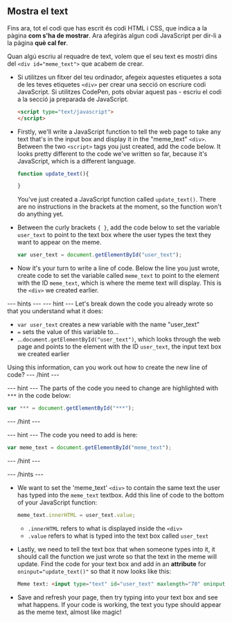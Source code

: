 ## Mostra el text

Fins ara, tot el codi que has escrit és codi HTML i CSS, que indica a la pàgina **com s'ha de mostrar**. Ara afegiràs algun codi JavaScript per dir-li a la pàgina **què cal fer**.

Quan algú escriu al requadre de text, volem que el seu text es mostri dins del `<div id="meme_text">` que acabem de crear.

- Si utilitzes un fitxer del teu ordinador, afegeix aquestes etiquetes a sota de les teves etiquetes `<div>` per crear una secció on escriure codi JavaScript. Si utilitzes CodePen, pots obviar aquest pas - escriu el codi a la secció ja preparada de JavaScript.

  ```html
  <script type="text/javascript">
  </script>
  ```

- Firstly, we'll write a JavaScript function to tell the web page to take any text that's in the input box and display it in the "meme_text" `<div>`. Between the two `<script>` tags you just created, add the code below. It looks pretty different to the code we've written so far, because it's JavaScript, which is a different language.

  ```JavaScript
  function update_text(){

  }
  ```

  You've just created a JavaScript function called `update_text()`. There are no instructions in the brackets at the moment, so the function won't do anything yet.

- Between the curly brackets `{ }`, add the code below to set the variable `user_text` to point to the text box where the user types the text they want to appear on the meme.

  ```JavaScript
  var user_text = document.getElementById("user_text");
  ```

- Now it's your turn to write a line of code. Below the line you just wrote, create code to set the variable called `meme_text` to point to the element with the ID `meme_text`, which is where the meme text will display. This is the `<div>` we created earlier.

--- hints --- --- hint --- Let's break down the code you already wrote so that you understand what it does:

* `var user_text` creates a new variable with the name "user_text"
* `=` sets the value of this variable to...
* ...`document.getElementById("user_text")`, which looks through the web page and points to the element with the ID `user_text`, the input text box we created earlier

Using this information, can you work out how to create the new line of code? --- /hint ---

--- hint --- The parts of the code you need to change are highlighted with `***` in the code below:
```JavaScript
var *** = document.getElementById("***");
```
--- /hint ---

--- hint --- The code you need to add is here:

```JavaScript
var meme_text = document.getElementById("meme_text");
```
--- /hint ---

--- /hints ---


- We want to set the 'meme_text' `<div>` to contain the same text the user has typed into the `meme_text` textbox. Add this line of code to the bottom of your JavaScript function:

  ``` JavaScript
  meme_text.innerHTML = user_text.value;
  ```

  * `.innerHTML` refers to what is displayed inside the `<div>`
  * `.value` refers to what is typed into the text box called `user_text`

- Lastly, we need to tell the text box that when someone types into it, it should call the function we just wrote so that the text in the meme will update. Find the code for your text box and add in an **attribute** for `oninput="update_text()"` so that it now looks like this:

  ```html
  Meme text: <input type="text" id="user_text" maxlength="70" oninput="update_text()"><p>
  ```

 - Save and refresh your page, then try typing into your text box and see what happens. If your code is working, the text you type should appear as the meme text, almost like magic!
